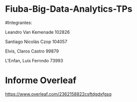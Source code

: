 # Fiuba-Big-Data-Analytics-TPs

#Integrantes: 

Leandro Van Kemenade 102826

Santiago Nicolás Czop 104057

Elvis, Claros Castro  99879 

L'Enfan, Luis Fernndo  73993

# Informe Overleaf

https://www.overleaf.com/2362158822csftdgdxfgsq
